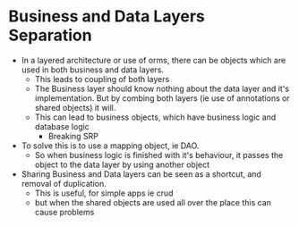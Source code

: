 # Business and Data Layers Separation

- In a layered architecture or use of orms, there can be objects which are used in both business and data layers.
  - This leads to coupling of both layers
  - The Business layer should know nothing about the data layer and it's implementation. But by combing both layers (ie use of annotations or shared objects) it will.
  - This can lead to business objects, which have business logic and database logic
    - Breaking SRP
- To solve this is to use a mapping object, ie DAO.
  - So when business logic is finished with it's behaviour, it passes the object to the data layer by using another object
- Sharing Business and Data layers can be seen as a shortcut, and removal of duplication.
  - This is useful, for simple apps ie crud
  - but when the shared objects are used all over the place this can cause problems
